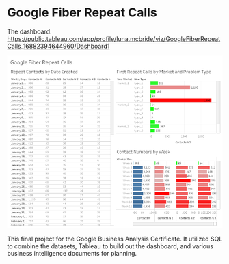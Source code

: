 # Google Fiber Repeat Calls

The dashboard: https://public.tableau.com/app/profile/luna.mcbride/viz/GoogleFiberRepeatCalls_16882394644960/Dashboard1

![Dashboard](https://github.com/Luna-McBride/Google-Fiber-Calls/blob/main/Project/Dashboard%201.png)

This final project for the Google Business Analysis Certificate. It utilized SQL to combine the datasets, Tableau to build out the dashboard, and various business intelligence documents for planning.
